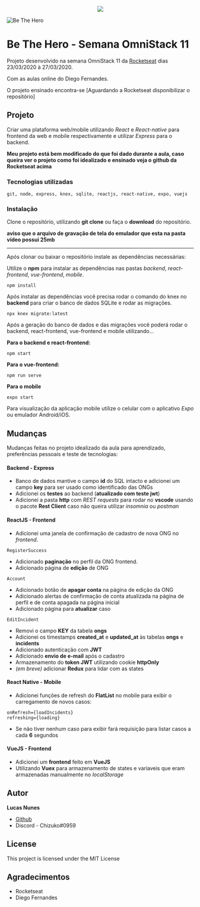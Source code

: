 <p align="center">
 <img align="center" src="https://github.com/lucascnunes/be-the-hero-omnistack-11/blob/master/react-frontend/src/assets/logo.svg">
</p>

![Be The Hero](https://github.com/lucascnunes/be-the-hero-omnistack-11/blob/master/screenshots/frontend/inicial%20atual/screen1.png)

# Be The Hero - Semana OmniStack 11

 Projeto desenvolvido na semana OmniStack 11 da [Rocketseat](https://rocketseat.com.br/) dias 23/03/2020 à 27/03/2020.

Com as aulas online do Diego Fernandes.

O projeto ensinado encontra-se [Aguardando a Rocketseat disponibilizar o repositório]
  
## Projeto

Criar uma plataforma web/mobile utilizando *React* e *React-native* para frontend da web e mobile respectivamente e utilizar *Express* para o backend.

**Meu projeto está bem modificado do que foi dado durante a aula, caso queira ver o projeto como foi idealizado e ensinado veja o github da Rocketseat acima**
  
### Tecnologias utilizadas

```
git, node, express, knex, sqlite, reactjs, react-native, expo, vuejs
```

### Instalação

Clone o repositório, utilizando **git clone** ou faça o **download** do repositório.

**aviso que o arquivo de gravação de tela do emulador que esta na pasta vídeo possui 25mb**

----

Após clonar ou baixar o repositório instale as dependências necessárias:

Utilize o **npm** para instalar as dependências nas pastas *backend*, *react-frontend*, *vue-frontend*, *mobile*.

```
npm install
```
Após instalar as dependências você precisa rodar o comando do knex no **backend** para criar o banco de dados SQLite e rodar as migrações. 

```
npx knex migrate:latest
```

Após a geração do banco de dados e das migrações você poderá rodar o backend, react-frontend, vue-frontend e mobile utilizando...

**Para o backend e react-frontend:**
```
npm start
```

**Para o vue-frontend:**
```
npm run serve
```

**Para o mobile**
```
expo start
```
Para visualização da aplicação mobile utilize o celular com o aplicativo *Expo* ou emulador Android/iOS.


## Mudanças

Mudanças feitas no projeto idealizado da aula para aprendizado, preferências pessoais e teste de tecnologias:

#### Backend - Express

  * Banco de dados mantive o campo **id** do SQL intacto e adicionei um campo **key** para ser usado como identificado das ONGs
  * Adicionei os **testes** ao backend (**atualizado com teste jwt**)
  * Adicionei a pasta **http** com *REST requests* para rodar no **vscode** usando o pacote **Rest Client** caso não queira utilizar *insomnia* ou *postman*

#### ReactJS - Frontend

  * Adicionei uma janela de confirmação de cadastro de nova ONG no *frontend*.
```
RegisterSuccess
```
  * Adicionado **paginação** no perfil da ONG frontend.
  * Adicionado página de **edição** de ONG
```
Account
```
  * Adicionado botão de **apagar conta** na página de edição da ONG
  * Adicionado alertas de confirmação de conta atualizada na página de perfil e de conta apagada na página inicial
  * Adicionado página para **atualizar** caso
```
EditIncident
```
  * Removi o campo **KEY** da tabela **ongs**
  * Adicionei os timestamps **created_at** e **updated_at** às tabelas **ongs** e **incidents**
  * Adicionado autenticação com **JWT**
  * Adicionado **envio de e-mail** após o cadastro
  * Armazenamento do **token JWT** utilizando cookie **httpOnly**
  * *(em breve)* adicionar **Redux** para lidar com as states

#### React Native - Mobile

  * Adicionei funções de refresh do **FlatList** no mobile para exibir o carregamento de novos casos:
```
onRefresh={loadIncidents}
refreshing={loading}
```
  * Se não tiver nenhum caso para exibir fará requisição para listar casos a cada **6** segundos

#### VueJS - Frontend

  * Adicionei um **frontend** feito em **VueJS**
  * Utilizando **Vuex** para armazenamento de states e variaveis que eram armazenadas manualmente no *localStorage*

## Autor

**Lucas Nunes** 
* [Github](https://github.com/lucascnunes)
* Discord - Chizuko#0959

## License

This project is licensed under the MIT License

## Agradecimentos

* Rocketseat
* Diego Fernandes
